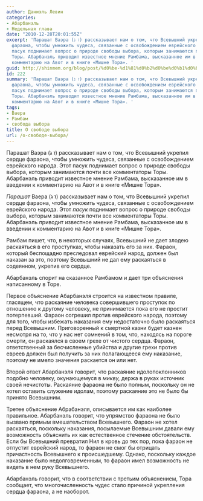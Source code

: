 ```yaml
---
author: Даниэль Левин
categories:
- Абарбанэль
- Недельная глава
date: "2010-12-28T20:01:55Z"
excerpt: 'Парашат Ваэра (ז ג) рассказывает нам о том, что Всевышний укрепил сердце
  фараона, чтобы умножить чудеса, связанные с освобождением еврейского народа. Этот
  пасук поднимает вопрос о природе свободы выбора, которым занимаются почти все комментаторы
  Торы. Абарбанэль приводит известное мнение Рамбама, высказанное им в введении к
  комментарию на Авот и в книге «Мишне Тора». '
guid: http://shinmem.org/blog/post/%d0%be-%d1%81%d0%b2%d0%be%d0%b1%d0%be%d0%b4%d0%b5-%d0%b2%d1%8b%d0%b1%d0%be%d1%80%d0%b0
id: 222
summary: 'Парашат Ваэра (ז ג) рассказывает нам о том, что Всевышний укрепил сердце
  фараона, чтобы умножить чудеса, связанные с освобождением еврейского народа. Этот
  пасук поднимает вопрос о природе свободы выбора, которым занимаются почти все комментаторы
  Торы. Абарбанэль приводит известное мнение Рамбама, высказанное им в введении к
  комментарию на Авот и в книге «Мишне Тора». '
tags:
- Ваера
- Рамбам
- свобода выбора
title: О свободе выбора
url: /о-свободе-выбора/
---
```

Парашат Ваэра (ז ג) рассказывает нам о том, что Всевышний укрепил сердце фараона, чтобы умножить чудеса, связанные с освобождением еврейского народа. Этот пасук поднимает вопрос о природе свободы выбора, которым занимаются почти все комментаторы Торы. Абарбанэль приводит известное мнение Рамбама, высказанное им в введении к комментарию на Авот и в книге «Мишне Тора». <!--more-->

_Парашат_ Ваера (ז ג) рассказывает нам о том, что Всевышний укрепил сердце фараона, чтобы умножить чудеса, связанные с освобождением еврейского народа. Этот _пасук_ поднимает вопрос о природе свободы выбора, которым занимаются почти все комментаторы Торы. Абарбанэль приводит известное мнение Рамбама, высказанное им в введении к комментарию на Авот и в книге «Мишне Тора». 

Рамбам пишет, что, в некоторых случаях, Всевышний не дает злодею раскаяться в его проступках, чтобы наказать его за них. Фараон, который беспощадно преследовал еврейский народ, должен был наказан за это, поэтому Всевышний не дал ему раскаяться в содеянном, укрепив его сердце. 

Абарбанэль спорит на сказанное Рамбамом и дает три объяснения написанному в Торе. 

Первое объяснение Абарбанэля строится на известном правиле, гласящем, что раскаяние человека совершившего проступок по отношению к другому человеку, не принимается пока его не простит потерпевший. Фараон согрешил против еврейского народа, поэтому для того, чтобы избежать наказания ему недостаточно было раскаяться перед Всевышним. Приговоренный к смертной казни будет казнен несмотря на то, что у нас нет сомнений в том, что, находясь на пороге смерти, он раскаялся в своем грехе от чистого сердца. Фараон, ответственный за бесчисленные убийства и другие грехи против евреев должен был получить за них полагающееся ему наказание, поэтому не имело значения раскается он или нет. 

Второй ответ Абарбанэля говорит, что раскаяние идолопоклонников подобно человеку, окунающемуся в _микву,_ держа в руках источник своей нечистоты. Раскаяние фараона не было полным, поскольку он не хотел оставить служение идолам, поэтому раскаяние это не было бы принято Всевышним. 

Третее объяснение Абрабанэля, описывается им как наиболее правильное. Абарбанэль говорит, что упрямство фараона не было вызвано прямым вмешательством Всевышнего. Фараон не хотел раскаяться, поскольку наказания, посылаемые Всевышним давали ему возможность объяснить их как естественное стечение обстоятельств. Если бы Всевышний превратил Нил в кровь до тех пор, пока фараон не отпустит еврейский народ, то фараон не смог бы отрицать причастность Всевышнего к происшедшему. Однако, поскольку каждое наказание было недолговременным, то фараон имел возможность не видеть в нем руку Всевышнего. 

Абарбанэль говорит, что в соответствии с третьим объяснением, Тора сообщает, что многочисленность чудес стало причиной укрепления сердца фараона, а не наоборот.
